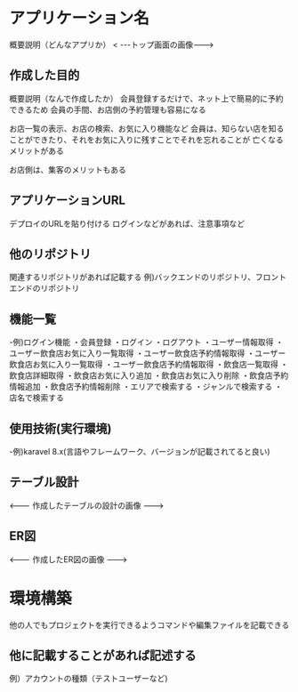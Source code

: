 # アプリケーション名
概要説明（どんなアプリか）
< ---トップ画面の画像--->

## 作成した目的
概要説明（なんで作成したか）
会員登録するだけで、ネット上で簡易的に予約できるため
会員の手間、お店側の予約管理も容易になる

お店一覧の表示、お店の検索、お気に入り機能など
会員は、知らない店を知ることができたり、それをお気に入りに残すことでそれを忘れることが
亡くなるメリットがある

お店側は、集客のメリットもある

## アプリケーションURL
デプロイのURLを貼り付ける
ログインなどがあれば、注意事項など

## 他のリポジトリ
関連するリポジトリがあれば記載する
例)バックエンドのリポジトリ、フロントエンドのリポジトリ

## 機能一覧
-例)ログイン機能
・会員登録
・ログイン
・ログアウト
・ユーザー情報取得
・ユーザー飲食店お気に入り一覧取得
・ユーザー飲食店予約情報取得
・ユーザー飲食店お気に入り一覧取得
・ユーザー飲食店予約情報取得
・飲食店一覧取得
・飲食店詳細取得
・飲食店お気に入り追加
・飲食店お気に入り削除
・飲食店予約情報追加
・飲食店予約情報削除
・エリアで検索する
・ジャンルで検索する
・店名で検索する


## 使用技術(実行環境)
-例)karavel 8.x(言語やフレームワーク、バージョンが記載されてると良い)

## テーブル設計
<--- 作成したテーブルの設計の画像 --->

## ER図
<--- 作成したER図の画像 --->

# 環境構築
他の人でもプロジェクトを実行できるようコマンドや編集ファイルを記載できる

## 他に記載することがあれば記述する
例）アカウントの種類（テストユーザーなど)


